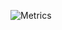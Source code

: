 ![Metrics](https://beta-metrics.lecoq.io/miguelgargallo?template=classic&isocalendar=1&languages=1&stars=1&followup=1&people=1&projects=1&activity=1&notable=1&achievements=1&discussions=1&lines=1&repositories=1&gists=1&introduction=1&sponsors=1&posts=1&rss=1&base.indepth=false&base.hireable=false&repositories=100&repositories.batch=100&repositories.forks=false&repositories.affiliations=owner&isocalendar.duration=half-year&languages.limit=8&languages.threshold=0%25&languages.other=false&languages.colors=github&languages.sections=most-used&languages.indepth=false&languages.analysis.timeout=15&languages.categories=markup%2C%20programming&languages.recent.categories=markup%2C%20programming&languages.recent.load=300&languages.recent.days=14&stars.limit=4&followup.sections=repositories&followup.indepth=false&followup.archived=true&people.limit=24&people.identicons=false&people.identicons.hide=false&people.size=28&people.types=followers%2C%20following&people.shuffle=false&projects.limit=4&projects.descriptions=false&activity.limit=5&activity.load=300&activity.days=14&activity.visibility=all&activity.timestamps=false&activity.filter=all&achievements.threshold=C&achievements.secrets=true&achievements.display=detailed&achievements.limit=0&notable.from=organization&notable.repositories=false&notable.indepth=false&notable.types=commit&discussions.categories=true&discussions.categories.limit=0&repositories.pinned=0&introduction.title=true&sponsors.sections=goal%2C%20list%2C%20about&sponsors.past=false&sponsors.size=24&sponsors.title=Sponsor%20Me!&posts.user=.user.login&posts.descriptions=false&posts.covers=false&posts.limit=4&rss.limit=4&config.timezone=Etc%2FGMT-1)
